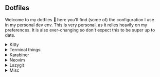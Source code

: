 ## Dotfiles

Welcome to my dotfiles 🎉 here you'll find (some of) the configuration I use in my personal dev env.
This is very personal, as it relies heavily on my preferences.
It is also ever-changing so don't expect this to be super up to date.

<details>
  <summary>Kitty</summary>
  
  - Install [kitty](https://sw.kovidgoyal.net/kitty/binary/) 

  - Symlink `.config` folders:
    ```sh
    ln -s `dotfiles/kitty`
    ```

</details>


<details>
  <summary>Terminal things</summary>
  
  - Install fish
    ```sh
    brew install fish
    ```

  - Install [Zellij](https://zellij.dev/documentation/installation.html) 
    ```sh
    brew install zellij
    ```

  - Install [Exa](https://github.com/ogham/exa) 
    ```sh
    brew install exa
    ```

  - Symlink `.config` folders:
    ```sh
    ln -s `dotfiles/fish`
    ln -s `dotfiles/omf`
    ln -s `dotfiles/zellij`
    ```
  
</details>


<details>
  <summary>Karabiner</summary>
  
  - Download binary from [Karabiner](https://karabiner-elements.pqrs.org/) and install

  - Symlink `.config` folder:
    ```sh
    ln -s `dotfiles/karabiner`
    ```
  
</details>


<details>
  <summary>Neovim</summary>
  
  - Install [Neovim](https://github.com/neovim/neovim/wiki/Installing-Neovim) 
  
  - Symlink `.config` folder:
    ```sh
    ln -s `dotfiles/nvim`
    ```
  
  - Install utilities:
  
    ```sh
    brew install ripgrep
    brew install fzf
    npm install jsonlint -g
    ```
</details>

<details>
  <summary>Lazygit</summary>
  
  - Install Lazygit

    ```sh
    brew install lazygit
    ```

  - Create symlink for `/Users/guilherme/Library/Application\ Support/lazygit/config.yml` -> `dotfiles/lazygit/config.yml`
</details>

<details>
  <summary>Misc</summary>
  
  - Slack theme: 
    ```
    #11111B,#F8F8FA,#6C7086,#B4BEFE,#181825,#CDD6F4,#A6E3A1,#F38BA8,#11111B,#FAB387
    ```
  
</details>
